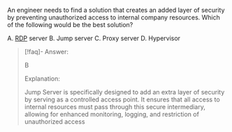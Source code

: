 
An engineer needs to find a solution that creates an added layer of security by preventing unauthorized access to internal company resources. Which of the following would be the best solution? 

A. [RDP](../../../Glossary/RDP.md) server 
B. Jump server
C. Proxy server 
D. Hypervisor

> [!faq]- Answer: 
> 
> B
> 
> Explanation:
> 
> Jump Server is specifically designed to add an extra layer of security by serving as a controlled access point. It ensures that all access to internal resources must pass through this secure intermediary, allowing for enhanced monitoring, logging, and restriction of unauthorized access

